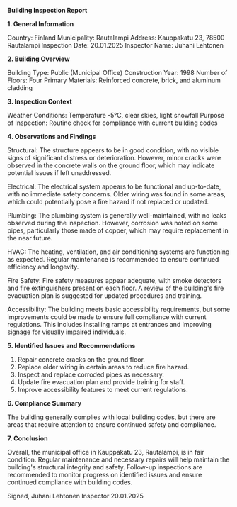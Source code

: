  **Building Inspection Report**

**1. General Information**

Country: Finland
Municipality: Rautalampi
Address: Kauppakatu 23, 78500 Rautalampi
Inspection Date: 20.01.2025
Inspector Name: Juhani Lehtonen

**2. Building Overview**

Building Type: Public (Municipal Office)
Construction Year: 1998
Number of Floors: Four
Primary Materials: Reinforced concrete, brick, and aluminum cladding

**3. Inspection Context**

Weather Conditions: Temperature -5°C, clear skies, light snowfall
Purpose of Inspection: Routine check for compliance with current building codes

**4. Observations and Findings**

Structural: The structure appears to be in good condition, with no visible signs of significant distress or deterioration. However, minor cracks were observed in the concrete walls on the ground floor, which may indicate potential issues if left unaddressed.

Electrical: The electrical system appears to be functional and up-to-date, with no immediate safety concerns. Older wiring was found in some areas, which could potentially pose a fire hazard if not replaced or updated.

Plumbing: The plumbing system is generally well-maintained, with no leaks observed during the inspection. However, corrosion was noted on some pipes, particularly those made of copper, which may require replacement in the near future.

HVAC: The heating, ventilation, and air conditioning systems are functioning as expected. Regular maintenance is recommended to ensure continued efficiency and longevity.

Fire Safety: Fire safety measures appear adequate, with smoke detectors and fire extinguishers present on each floor. A review of the building's fire evacuation plan is suggested for updated procedures and training.

Accessibility: The building meets basic accessibility requirements, but some improvements could be made to ensure full compliance with current regulations. This includes installing ramps at entrances and improving signage for visually impaired individuals.

**5. Identified Issues and Recommendations**

1. Repair concrete cracks on the ground floor.
2. Replace older wiring in certain areas to reduce fire hazard.
3. Inspect and replace corroded pipes as necessary.
4. Update fire evacuation plan and provide training for staff.
5. Improve accessibility features to meet current regulations.

**6. Compliance Summary**

The building generally complies with local building codes, but there are areas that require attention to ensure continued safety and compliance.

**7. Conclusion**

Overall, the municipal office in Kauppakatu 23, Rautalampi, is in fair condition. Regular maintenance and necessary repairs will help maintain the building's structural integrity and safety. Follow-up inspections are recommended to monitor progress on identified issues and ensure continued compliance with building codes.

Signed,
Juhani Lehtonen
Inspector
20.01.2025